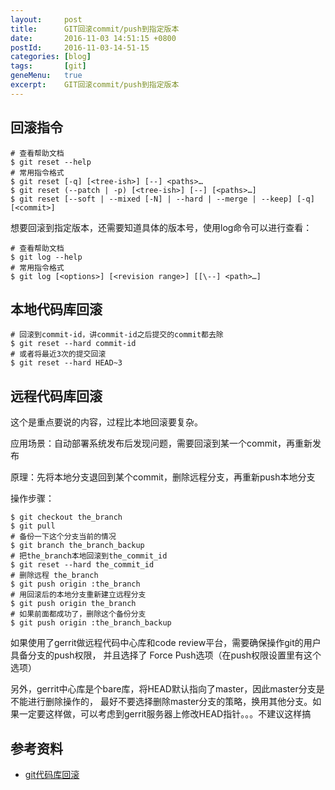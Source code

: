 ```yaml
---
layout:     post
title:      GIT回滚commit/push到指定版本
date:       2016-11-03 14:51:15 +0800
postId:     2016-11-03-14-51-15
categories: [blog]
tags:       [git]
geneMenu:   true
excerpt:    GIT回滚commit/push到指定版本
---
```


## 回滚指令

```shell
# 查看帮助文档
$ git reset --help
# 常用指令格式
$ git reset [-q] [<tree-ish>] [--] <paths>…​
$ git reset (--patch | -p) [<tree-ish>] [--] [<paths>…​]
$ git reset [--soft | --mixed [-N] | --hard | --merge | --keep] [-q] [<commit>]
```

想要回滚到指定版本，还需要知道具体的版本号，使用log命令可以进行查看：

```shell
# 查看帮助文档
$ git log --help
# 常用指令格式
$ git log [<options>] [<revision range>] [[\--] <path>…​]
```

## 本地代码库回滚

```shell
# 回滚到commit-id，讲commit-id之后提交的commit都去除
$ git reset --hard commit-id
# 或者将最近3次的提交回滚
$ git reset --hard HEAD~3
```


 

## 远程代码库回滚

这个是重点要说的内容，过程比本地回滚要复杂。

应用场景：自动部署系统发布后发现问题，需要回滚到某一个commit，再重新发布

原理：先将本地分支退回到某个commit，删除远程分支，再重新push本地分支

操作步骤：

```shell
$ git checkout the_branch
$ git pull
# 备份一下这个分支当前的情况
$ git branch the_branch_backup
# 把the_branch本地回滚到the_commit_id
$ git reset --hard the_commit_id
# 删除远程 the_branch
$ git push origin :the_branch
# 用回滚后的本地分支重新建立远程分支
$ git push origin the_branch
# 如果前面都成功了，删除这个备份分支
$ git push origin :the_branch_backup
```

如果使用了gerrit做远程代码中心库和code review平台，需要确保操作git的用户具备分支的push权限，
并且选择了 Force Push选项（在push权限设置里有这个选项）

另外，gerrit中心库是个bare库，将HEAD默认指向了master，因此master分支是不能进行删除操作的，
最好不要选择删除master分支的策略，换用其他分支。如果一定要这样做，可以考虑到gerrit服务器上修改HEAD指针。。。不建议这样搞

## 参考资料

* [git代码库回滚](http://www.cnblogs.com/qualitysong/archive/2012/11/27/2791486.html)
